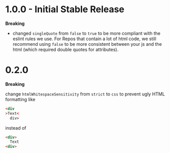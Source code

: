 # 1.0.0 - Initial Stable Release

**Breaking**

- changed `singleQuote` from `false` to `true` to be more compliant with the eslint rules we use. For Repos that contain a lot of html code, we still recommend using `false` to be more consistent between your js and the html (which required double quotes for attributes).

# 0.2.0

**Breaking**

change `htmlWhitespaceSensitivity` from `strict` to `css` to prevent ugly HTML formatting like
```html
<div
>Text<
  div>
```
instead of
```html
<div>
  Text
<div>
```